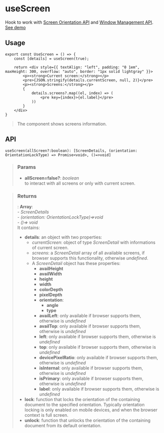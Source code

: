 # useScreen
Hook to work with [Screen Orientation API](https://developer.mozilla.org/en-US/docs/Web/API/Screen_Orientation_API) and [Window Management API](https://developer.mozilla.org/en-US/docs/Web/API/Window_Management_API). [See demo](https://ndriadev.github.io/react-tools/#/hooks/events/useScreen)

## Usage

```tsx
export const UseScreen = () => {
	const [details] = useScreen(true);

	return <div style={{ textAlign: "left", padding: "0 1em", maxHeight: 300, overflow: "auto", border: "1px solid lightgray" }}>
		<p><strong>Current screen:</strong></p>
		<pre>{JSON.stringify(details.currentScreen, null, 2)}</pre>
		<p><strong>Screens:</strong></p>
		{
			details.screens?.map((el, index) => (
				<pre key={index}>{el.label}</pre>
			))
		}
	</div>
}
```

> The component shows screens information.


## API

```tsx
useScreen(allScreen?:boolean): [ScreenDetails, (orientation: OrientationLockType) => Promise<void>, ()=>void]
```


> ### Params
>
> - __allScreen=false?__: _boolean_  
to interact with all screens or only with current screen.
>



> ### Returns
>
> :  __Array__:  
    - _ScreenDetails_  
    - _(orientation: OrientationLockType)=>void_  
    - _()=> void_  
> It contains:
> - __details__: an object with two properties:
>     - _currentScreen_: object of type _ScreenDetail_ with informations of current screen.
>     - _screens_: a _ScreenDetail_ array of all available screens, if browser supports this functionality, otherwise _undefined_.
>     - A _ScreenDetail_ object has these properties:
>         - __availHeight__
>         - __availWidth__
>         - __height__
>         - __width__
>         - __colorDepth__
>         - __pixelDepth__
>         - __orientation__:
>             - __angle__
>             - __type__
>         - __availLeft__: only available if browser supports them, otherwise is _undefined_
>         - __availTop__: only available if browser supports them, otherwise is _undefined_
>         - __left__: only available if browser supports them, otherwise is _undefined_
>         - __top__: only available if browser supports them, otherwise is _undefined_
>         - __devicePixelRatio__: only available if browser supports them, otherwise is _undefined_
>         - __isInternal__: only available if browser supports them, otherwise is _undefined_
>         - __isPrimary__: only available if browser supports them, otherwise is _undefined_
>         - __label__: only available if browser supports them, otherwise is _undefined_
> - __lock__: function that locks the orientation of the containing document to the specified orientation. Typically orientation locking is only enabled on mobile devices, and when the browser context is full screen.
> - __unlock__: function that unlocks the orientation of the containing document from its default orientation.
>